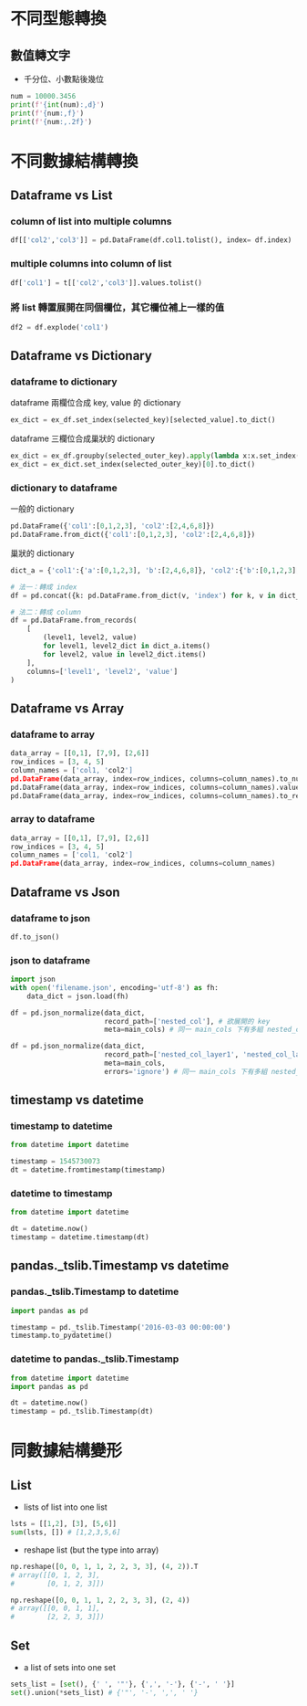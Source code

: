 # 不同型態轉換
## 數值轉文字
* 千分位、小數點後幾位
```python
num = 10000.3456 
print(f'{int(num):,d}')
print(f'{num:,f}')
print(f'{num:,.2f}')
```
# 不同數據結構轉換
## Dataframe vs List
### column of list into multiple columns
```python
df[['col2','col3']] = pd.DataFrame(df.col1.tolist(), index= df.index)
```
### multiple columns into column of list
```python
df['col1'] = t[['col2','col3']].values.tolist()
```
### 將 list 轉置展開在同個欄位，其它欄位補上一樣的值  
```python
df2 = df.explode('col1')   
```

## Dataframe vs Dictionary
### dataframe to dictionary
dataframe 兩欄位合成 key, value 的 dictionary
```python
ex_dict = ex_df.set_index(selected_key)[selected_value].to_dict()
```
dataframe 三欄位合成巢狀的 dictionary
```python
ex_dict = ex_df.groupby(selected_outer_key).apply(lambda x:x.set_index(selected_inner_key)[selected_value].to_dict()).reset_index()
ex_dict = ex_dict.set_index(selected_outer_key)[0].to_dict()
```
### dictionary to dataframe
一般的 dictionary
```python
pd.DataFrame({'col1':[0,1,2,3], 'col2':[2,4,6,8]})
pd.DataFrame.from_dict({'col1':[0,1,2,3], 'col2':[2,4,6,8]})
```
巢狀的 dictionary
```python
dict_a = {'col1':{'a':[0,1,2,3], 'b':[2,4,6,8]}, 'col2':{'b':[0,1,2,3], 'a':[2,4,6,8]}}

# 法一：轉成 index
df = pd.concat({k: pd.DataFrame.from_dict(v, 'index') for k, v in dict_a.items()}, axis=0)

# 法二：轉成 column
df = pd.DataFrame.from_records(
    [
        (level1, level2, value)
        for level1, level2_dict in dict_a.items()
        for level2, value in level2_dict.items()
    ],
    columns=['level1', 'level2', 'value']
)
```


## Dataframe vs Array
### dataframe to array
```python
data_array = [[0,1], [7,9], [2,6]]
row_indices = [3, 4, 5]
column_names = ['col1, 'col2']
pd.DataFrame(data_array, index=row_indices, columns=column_names).to_numpy()
pd.DataFrame(data_array, index=row_indices, columns=column_names).values
pd.DataFrame(data_array, index=row_indices, columns=column_names).to_records()
```
### array to dataframe
```python
data_array = [[0,1], [7,9], [2,6]]
row_indices = [3, 4, 5]
column_names = ['col1, 'col2']
pd.DataFrame(data_array, index=row_indices, columns=column_names)
```

## Dataframe vs Json
### dataframe to json
```python
df.to_json()
```

### json to dataframe
```python
import json
with open('filename.json', encoding='utf-8') as fh:
    data_dict = json.load(fh)

df = pd.json_normalize(data_dict,
                       record_path=['nested_col'], # 欲展開的 key
                       meta=main_cols) # 同一 main_cols 下有多組 nested_col

df = pd.json_normalize(data_dict,
                       record_path=['nested_col_layer1', 'nested_col_layer2'], # 欲展開的 key 在更下層的 layer
                       meta=main_cols,
                       errors='ignore') # 同一 main_cols 下有多組 nested_col_layer1 & nested_col_layer2
```

## timestamp vs datetime
### timestamp to datetime
```python
from datetime import datetime

timestamp = 1545730073
dt = datetime.fromtimestamp(timestamp)
```

### datetime to timestamp
```python
from datetime import datetime

dt = datetime.now()
timestamp = datetime.timestamp(dt)
```

## pandas.\_tslib.Timestamp vs datetime
### pandas.\_tslib.Timestamp to datetime
```python
import pandas as pd

timestamp = pd._tslib.Timestamp('2016-03-03 00:00:00')
timestamp.to_pydatetime()
```

### datetime to pandas.\_tslib.Timestamp
```python
from datetime import datetime
import pandas as pd

dt = datetime.now()
timestamp = pd._tslib.Timestamp(dt)
```

# 同數據結構變形
## List
* lists of list into one list
```python
lsts = [[1,2], [3], [5,6]]
sum(lsts, []) # [1,2,3,5,6]
```
* reshape list (but the type into array)
```python
np.reshape([0, 0, 1, 1, 2, 2, 3, 3], (4, 2)).T
# array([[0, 1, 2, 3],
#        [0, 1, 2, 3]])

np.reshape([0, 0, 1, 1, 2, 2, 3, 3], (2, 4))
# array([[0, 0, 1, 1],
#        [2, 2, 3, 3]])
```
## Set
* a list of sets into one set
```python
sets_list = [set(), {' ', '"'}, {',', '-'}, {'-', ' '}]
set().union(*sets_list) # {'"', '-', ',', ' '}
```
